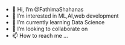 - 👋 Hi, I’m @FathimaShahanas
- 👀 I’m interested in ML,AI,web development 
- 🌱 I’m currently learning Data Science
- 💞️ I’m looking to collaborate on 
- 📫 How to reach me ...

<!---
FathimaShahanas/FathimaShahanas is a ✨ special ✨ repository because its `README.md` (this file) appears on your GitHub profile.
You can click the Preview link to take a look at your changes.
--->
